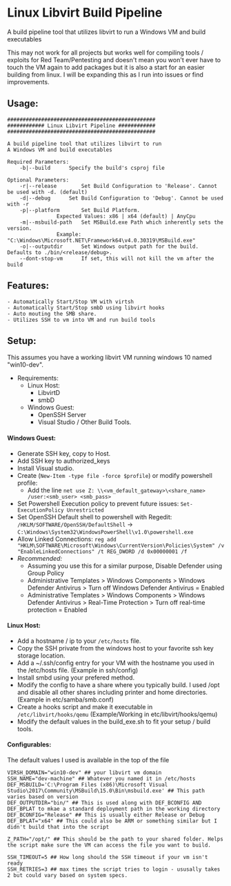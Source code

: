 # Linux Libvirt Build Pipeline
A build pipeline tool that utilizes libvirt to run a Windows VM and build executables

This may not work for all projects but works well for compiling tools / exploits for Red Team/Pentesting and doesn't mean you won't ever have to touch the VM again to add packages but it is also a start for an easier building from linux. I will be expanding this as I run into issues or find improvements.

## Usage:
```
################################################
############ Linux Libvirt Pipeline ############
################################################

A build pipeline tool that utilizes libvirt to run
A Windows VM and build executables

Required Parameters: 
	-b|--build		Specify the build's csproj file

Optional Parameters: 
	-r|--release		Set Build Configuration to 'Release'. Cannot be used with -d. (default)
	-d|--debug		Set Build Configuration to 'Debug'. Cannot be used with -r
	-p|--platform		Set Build Platform.
				Expected Values: x86 | x64 (default) | AnyCpu
	-m|--msbuild-path	Set MSBuild.exe Path which inherently sets the version.
				Example: "C:\Windows\Microsoft.NET\Framework64\v4.0.30319\MSBuild.exe"
	-o|--outputdir		Set Windows output path for the build. Defaults to ./bin/<release/debug>.
	--dont-stop-vm		If set, this will not kill the vm after the build

```

## Features:
	- Automatically Start/Stop VM with virtsh
	- Automatically Start/Stop smbD using libvirt hooks
	- Auto mouting the SMB share.
	- Utilizes SSH to vm into VM and run build tools


## Setup:
This assumes you have a working libvirt VM running windows 10 named "win10-dev". 

 - Requirements:
	- Linux Host:
		- LibvirtD
		- smbD
	- Windows Guest:
		- OpenSSH Server
		- Visual Studio / Other Build Tools.

#### Windows Guest:
 - Generate SSH key, copy to Host.
 - Add SSH key to authorized_keys
 - Install Visual studio.
 - Create (```New-Item -type file -force $profile```) or modify powershell profile:
 	- Add the line  ```net use Z: \\<vm_default_gateway>\<share_name> /user:<smb_user> <smb_pass>```
 - Set Powershell Execution policy to prevent future issues: ```Set-ExecutionPolicy Unrestricted```
 - Set OpenSSH Default shell to powershell with Regedit: ```/HKLM/SOFTWARE/OpenSSH/DefaultShell``` -> ```C:\Windows\System32\WindowsPowerShell\v1.0\powershell.exe```
 - Allow Linked Connections: ```reg add "HKLM\SOFTWARE\Microsoft\Windows\CurrentVersion\Policies\System" /v "EnableLinkedConnections" /t REG_DWORD /d 0x00000001 /f```
 - *Recommended:*
 	- Assuming you use this for a similar purpose, Disable Defender using Group Policy
 	- Administrative Templates > Windows Components > Windows Defender Antivirus > Turn off Windows Defender Antivirus = Enabled
 	- Administrative Templates > Windows Components > Windows Defender Antivirus > Real-Time Protection > Turn off real-time protection = Enabled

#### Linux Host:
 - Add a hostname / ip to your ```/etc/hosts``` file.
 - Copy the SSH private from the windows host to your favorite ssh key storage location.
 - Add a ~/.ssh/config entry for your VM with the hostname you used in the /etc/hosts file. (Example in ssh/config)
 - Install smbd using your prefered method.
 - Modify the config to have a share where you typically build. I used /opt and disable all other shares including printer and home directories. (Example in etc/samba/smb.conf)
 - Create a hooks script and make it executable in ```/etc/libvirt/hooks/qemu``` (Example/Working in etc/libvirt/hooks/qemu)
 - Modify the default values in the build_exe.sh to fit your setup / build tools.

#### Configurables:
The default values I used is available in the top of the file
```
VIRSH_DOMAIN="win10-dev" ## your libvirt vm domain
SSH_NAME="dev-machine" ## Whatever you named it in /etc/hosts
DEF_MSBUILD='C:\Program Files (x86)\Microsoft Visual Studio\2017\Community\MSBuild\15.0\Bin\msbuild.exe' ## This path varies based on version
DEF_OUTPUTDIR="bin/" ## This is used along with DEF_BCONFIG AND DEF_BPLAT to mkae a standard deployment path in the working directory
DEF_BCONFIG="Release" ## This is usually either Release or Debug
DEF_BPLAT="x64" ## This could also be ARM or something similar but I didn't build that into the script

Z_PATH="/opt/" ## This should be the path to your shared folder. Helps the script make sure the VM can access the file you want to build.

SSH_TIMEOUT=5 ## How long should the SSH timeout if your vm isn't ready
SSH_RETRIES=3 ## max times the script tries to login - ususally takes 2 but could vary based on system specs.
```
